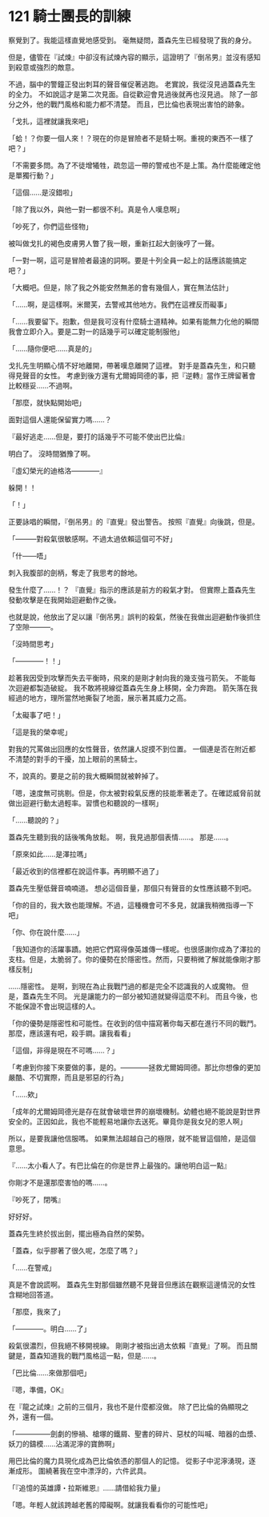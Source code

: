 # 121 騎士團長的訓練

察覺到了。我能這樣直覺地感受到。
毫無疑問，蓋森先生已經發現了我的身分。

但是，儘管在『試煉』中卻沒有試煉內容的顯示，這證明了『倒吊男』並沒有感知到殺意或強烈的敵意。

不過，腦中的警鐘正發出刺耳的聲音催促著逃跑。
老實說，我從沒見過蓋森先生的全力。
不如說這才是第二次見面。自從歡迎會見過後就再也沒見過。
除了一部分之外，他的戰鬥風格和能力都不清楚。
而且，巴比倫也表現出害怕的跡象。

「戈扎，這裡就讓我來吧」

「蛤！？你要一個人來！？現在的你是冒險者不是騎士啊。重視的東西不一樣了吧？」

「不需要多問。為了不徒增犧牲，疏忽這一帶的警戒也不是上策。為什麼能確定他是單獨行動？」

「這個......是沒錯啦」

「除了我以外，與他一對一都很不利。真是令人嘆息啊」

「吵死了，你們這些怪物」

被叫做戈扎的褐色皮膚男人瞥了我一眼，重新扛起大劍後哼了一聲。

「一對一啊，這可是冒險者最遠的詞啊。要是十列全員一起上的話應該能搞定吧？」

「大概吧。但是，除了我之外能安然無恙的會有幾個人，實在無法估計」

「......啊，是這樣啊。米爾芙，去警戒其他地方。我們在這裡反而礙事」

「......我要留下。抱歉，但是我可沒有什麼騎士道精神。如果有能無力化他的瞬間我會立即介入。要是二對一的話幾乎可以確定能制服他」

「......隨你便吧......真是的」

戈扎先生明顯心情不好地離開，帶著嘆息離開了這裡。
對手是蓋森先生，和只聽得見聲音的女性。
考慮到後方還有尤爾姆岡德的事，把『逆轉』當作王牌留著會比較穩妥......不過啊。

「那麼，就快點開始吧」

面對這個人還能保留實力嗎......？

『最好逃走......但是，要打的話幾乎不可能不使出巴比倫』

明白了。
沒時間猶豫了啊。

『虛幻榮光的迪格洛————』

躲開！！

「！」

正要詠唱的瞬間，『倒吊男』的『直覺』發出警告。
按照『直覺』向後跳，但是。

「———對殺氣很敏感啊。不過太過依賴這個可不好」

「什——唔」

刺入我腹部的劍柄，奪走了我思考的餘地。

發生什麼了......！？
『直覺』指示的應該是前方的殺氣才對。
但實際上蓋森先生發動攻擊是在我開始迴避動作之後。

也就是說，他放出了足以讓『倒吊男』誤判的殺氣，然後在我做出迴避動作後抓住了空隙———。

「沒時間思考」

「————！！」

趁著我因受到攻擊而失去平衡時，飛來的是剛才射向我的幾支強弓箭矢。
不能每次迴避都製造破綻。
我不敢將視線從蓋森先生身上移開，全力奔跑。
箭矢落在我經過的地方，理所當然地撕裂了地面，展示著其威力之高。

「太礙事了吧！」

「這是我的榮幸呢」

對我的咒罵做出回應的女性聲音，依然讓人捉摸不到位置。
一個連是否在附近都不清楚的對手的干擾，加上眼前的黑騎士。

不，說真的。要是之前的我大概瞬間就被幹掉了。

「嗯，速度無可挑剔。但是，你太被對殺氣反應的技能牽著走了。在確認威脅前就做出迴避行動太過輕率。習慣也和聽說的一樣啊」

「......聽說的？」

蓋森先生聽到我的話後嘴角放鬆。
啊，我見過那個表情......。
那是......。

「原來如此......是澤拉嗎」

「最近收到的信裡都在說這件事。再明顯不過了」

蓋森先生壓低聲音喃喃道。
想必這個音量，那個只有聲音的女性應該聽不到吧。

「你的目的，我大致也能理解。不過，這種機會可不多見，就讓我稍微指導一下吧」

「你、你在說什麼......」

「我知道你的活躍事蹟。她把它們寫得像英雄傳一樣呢。也很感謝你成為了澤拉的支柱。但是，太脆弱了。你的優勢在於隱密性。然而，只要稍微了解就能像剛才那樣反制」

......隱密性。
是啊，到現在為止我戰鬥過的都是完全不認識我的人或魔物。
但是，蓋森先生不同。
光是讓能力的一部分被知道就變得這麼不利。
而且今後，也不能保證不會出現這樣的人。

「你的優勢是隱密性和可能性。在收到的信中描寫著你每天都在進行不同的戰鬥。那麼，應該還有吧，殺手鐧。讓我看看」

「這個，非得是現在不可嗎......？」

「考慮到你接下來要做的事，是的。————拯救尤爾姆岡德。那比你想像的更加嚴酷、不切實際，而且是邪惡的行為」

「......欸」

「成年的尤爾姆岡德光是存在就會破壞世界的崩壞機制。幼體也絕不能說是對世界安全的。正因如此，我也不能輕易地讓你去送死。畢竟你是我女兒的恩人啊」

所以，是要我讓他信服嗎。
如果無法超越自己的極限，就不能冒這個險，是這個意思。

『......太小看人了。有巴比倫在的你是世界上最強的。讓他明白這一點』

你剛才不是還那麼害怕的嗎......。

『吵死了，閉嘴』

好好好。

蓋森先生終於拔出劍，擺出極為自然的架勢。

「蓋森，似乎膠著了很久呢，怎麼了嗎？」

「......在警戒」

真是不會說謊啊。
蓋森先生對那個雖然聽不見聲音但應該在觀察這邊情況的女性含糊地回答道。

「那麼，我來了」

「————。明白......了」

殺氣很濃烈，但我絕不移開視線。
剛剛才被指出過太依賴『直覺』了啊。
而且關鍵是，蓋森知道我的戰鬥風格這一點，但是......。

「巴比倫......來做那個吧」

『嗯，準備，OK』

在『龍之試煉』之前的三個月，我也不是什麼都沒做。
除了巴比倫的偽顯現之外，還有一個。

「—————劍劇的慘禍、槍塚的鐵屑、聖書的碎片、惡杖的叫喊、暗器的血漿、妖刀的鑄模......沾滿泥濘的寶飾啊」

用巴比倫的魔力具現化成為巴比倫依憑的那個人的記憶。
從影子中泥濘湧現，逐漸成形。
圍繞著我在空中漂浮的，六件武具。

「『追憶的英雄譚・拉斯維恩』......請借給我力量」

「嗯。年輕人就該跨越老舊的障礙啊。就讓我看看你的可能性吧」